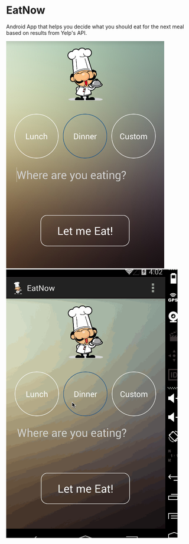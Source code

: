 EatNow
======

Android App that helps you decide what you should eat for the next meal based on results from Yelp's API.

![ScreenCap](sn1.png)
![GIF](eatnow1.gif)
